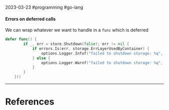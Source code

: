 2023-03-23
#programming #go-lang 

#### Errors on deferred calls

We can wrap whatever we want to handle in a `func` which is deferred
```go
defer func() {
		if _, err = store.Shutdown(false); err != nil {
			if errors.Is(err, storage.ErrLayerUsedByContainer) {
				options.Logger.Infof("failed to shutdown storage: %q", err)
			} else {
				options.Logger.Warnf("failed to shutdown storage: %q", err)
			}
		}
	}()
```

---
# References
